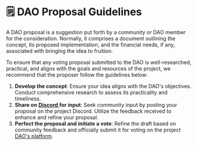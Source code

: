 # 🗒 DAO Proposal Guidelines

A DAO proposal is a suggestion put forth by a community or DAO member for the consideration. Normally, it comprises a document outlining the concept, its proposed implementation, and the financial needs, if any, associated with bringing the idea to fruition.

To ensure that any voting proposal submitted to the DAO is well-researched, practical, and aligns with the goals and resources of the project, we recommend that the proposer follow the guidelines below:

1. **Develop the concept**: Ensure your idea aligns with the DAO's objectives. Conduct comprehensive research to assess its practicality and timeliness.
2. **Share on** [**Discord** ](https://discord.com/invite/4eHMumaJDA)**for input**: Seek community input by posting your proposal on the project Discord. Utilize the feedback received to enhance and refine your proposal.
3. **Perfect the proposal and initiate a vote**: Refine the draft based on community feedback and officially submit it for voting on the project[ DAO's platform](https://vote.zkswap.finance/#/).

